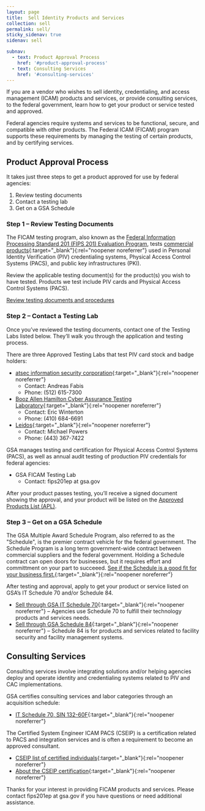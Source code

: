 ```yaml
---
layout: page
title:  Sell Identity Products and Services
collection: sell
permalink: sell/
sticky_sidenav: true
sidenav: sell

subnav:
  - text: Product Approval Process
    href: '#product-approval-process'
  - text: Consulting Services
    href: '#consulting-services'
---
```


If you are a vendor who wishes to sell identity, credentialing, and access management (ICAM) products and services, or provide consulting services, to the federal government, learn how to get your product or service tested and approved.

Federal agencies require systems and services to be functional, secure, and compatible with other products. The Federal ICAM (FICAM) program supports these requirements by managing the testing of certain products, and by certifying services.

## Product Approval Process

It takes just three steps to get a product approved for use by federal agencies:

1. Review testing documents
2. Contact a testing lab
3. Get on a GSA Schedule

### Step 1 – Review Testing Documents

The FICAM testing program, also known as the [Federal Information Processing Standard 201 (FIPS 201) Evaluation Program](../sell/fips201ep/), tests [commercial products](https://www.acquisition.gov/far/2.101){:target="_blank"}{:rel="noopener noreferrer"} used in Personal Identity Verification (PIV) credentialing systems, Physical Access Control Systems (PACS), and public key infrastructures (PKI).

Review the applicable testing document(s) for the product(s) you wish to have tested. Products we test include PIV cards and Physical Access Control Systems (PACS).

[Review testing documents and procedures](../sell/fips201ep/)

### Step 2 – Contact a Testing Lab

Once you’ve reviewed the testing documents, contact one of the Testing Labs listed below. They’ll walk you through the application and testing process.

There are three Approved Testing Labs that test PIV card stock and badge holders:
- [atsec information security corporation](http://www.atsec.com/){:target="_blank"}{:rel="noopener noreferrer"} 
  - Contact: Andreas Fabis
  - Phone: (512) 615-7300
- [Booz Allen Hamilton Cyber Assurance Testing Laboratory](http://csrc.nist.gov/groups/STM/testing_labs/#24){:target="_blank"}{:rel="noopener noreferrer"} 
  - Contact:  Eric Winterton
  - Phone: (410) 684-6691
- [Leidos](https://www.leidos.com/CC-FIPS140){:target="_blank"}{:rel="noopener noreferrer"} 
  - Contact: Michael Powers
  - Phone: (443) 367-7422

GSA manages testing and certification for Physical Access Control Systems (PACS), as well as annual audit testing of production PIV credentials for federal agencies:

- GSA FICAM Testing Lab
  - Contact: fips201ep at gsa.gov

After your product passes testing, you’ll receive a signed document showing the approval, and your product will be listed on the [Approved Products List (APL)](../buy#products).

### Step 3 – Get on a GSA Schedule

The GSA Multiple Award Schedule Program, also referred to as the "Schedule", is the premier contract vehicle for the federal government. The Schedule Program is a long term government-wide contract between commercial suppliers and the federal government. Holding a Schedule contract can open doors for businesses, but it requires effort and committment on your part to succeeed. [See if the Schedule is a good fit for your business first.](https://www.gsa.gov/buying-selling/purchasing-programs/gsa-schedule/selling-through-schedule/prospective-schedule-contractors-is-the-schedule-a-good-fit-for-me){:target="_blank"}{:rel="noopener noreferrer"}

After testing and approval, apply to get your product or service listed on GSA’s IT Schedule 70 and/or Schedule 84.

- [Sell through GSA IT Schedule 70](https://www.gsa.gov/portal/category/100519){:target="_blank"}{:rel="noopener noreferrer"}  – Agencies use Schedule 70 to fulfill their technology products and services needs.
- [Sell through GSA Schedule 84](https://www.gsa.gov/technology/technology-purchasing-programs/mas-information-technology/sell-through-mas-information-technology){:target="_blank"}{:rel="noopener noreferrer"} – Schedule 84 is for products and services related to facility security and facility management systems.

## Consulting Services

Consulting services involve integrating solutions and/or helping agencies deploy and operate identity and credentialing systems related to PIV and CAC implementations.

GSA certifies consulting services and labor categories through an acquisition schedule:

- [IT Schedule 70, SIN 132-60F](https://www.gsaelibrary.gsa.gov/ElibMain/home.dohttp:/www.gsaelibrary.gsa.gov/ElibMain/sinDetails.do?executeQuery=YES&scheduleNumber=70&flag=&filter=&specialItemNumber=132+60F){:target="_blank"}{:rel="noopener noreferrer"}

The Certified System Engineer ICAM PACS (CSEIP) is a certification related to PACS and integration services and is often a requirement to become an approved consultant.

- [CSEIP list of certified individuals](http://www.smartcardalliance.org/activities-cseip-registry/){:target="_blank"}{:rel="noopener noreferrer"}
- [About the CSEIP certification](http://www.smartcardalliance.org/activities-certified-system-engineer-icam-pacs-training-and-certification-program/){:target="_blank"}{:rel="noopener noreferrer"}

Thanks for your interest in providing FICAM products and services. Please contact fips201ep at gsa.gov if you have questions or need additional assistance.
